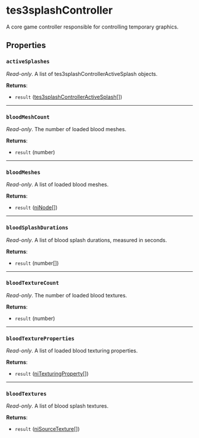 # tes3splashController
<div class="search_terms" style="display: none">tes3splashcontroller, splashcontroller</div>

<!---
	This file is autogenerated. Do not edit this file manually. Your changes will be ignored.
	More information: https://github.com/MWSE/MWSE/tree/master/docs
-->

A core game controller responsible for controlling temporary graphics.

## Properties

### `activeSplashes`
<div class="search_terms" style="display: none">activesplashes</div>

*Read-only*. A list of tes3splashControllerActiveSplash objects.

**Returns**:

* `result` ([tes3splashControllerActiveSplash](../../types/tes3splashControllerActiveSplash)[])

***

### `bloodMeshCount`
<div class="search_terms" style="display: none">bloodmeshcount</div>

*Read-only*. The number of loaded blood meshes.

**Returns**:

* `result` (number)

***

### `bloodMeshes`
<div class="search_terms" style="display: none">bloodmeshes</div>

*Read-only*. A list of loaded blood meshes.

**Returns**:

* `result` ([niNode](../../types/niNode)[])

***

### `bloodSplashDurations`
<div class="search_terms" style="display: none">bloodsplashdurations</div>

*Read-only*. A list of blood splash durations, measured in seconds.

**Returns**:

* `result` (number[])

***

### `bloodTextureCount`
<div class="search_terms" style="display: none">bloodtexturecount</div>

*Read-only*. The number of loaded blood textures.

**Returns**:

* `result` (number)

***

### `bloodTextureProperties`
<div class="search_terms" style="display: none">bloodtextureproperties</div>

*Read-only*. A list of loaded blood texturing properties.

**Returns**:

* `result` ([niTexturingProperty](../../types/niTexturingProperty)[])

***

### `bloodTextures`
<div class="search_terms" style="display: none">bloodtextures</div>

*Read-only*. A list of blood splash textures.

**Returns**:

* `result` ([niSourceTexture](../../types/niSourceTexture)[])

